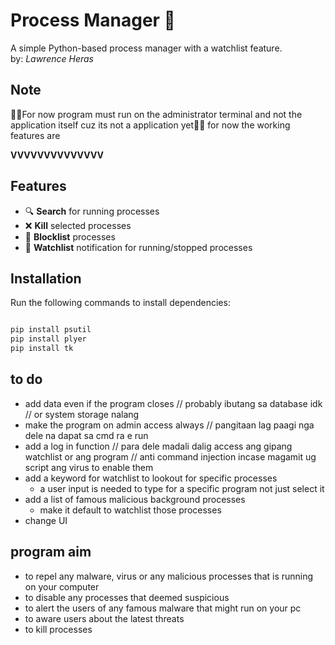 # Process Manager 🚀  
A simple Python-based process manager with a watchlist feature.  
by: *Lawrence Heras*

## Note
🤷‍♂️For now program must run on the administrator terminal and not the application itself cuz its not a application yet🤷‍♂️
for now the working features are

****VVVVVVVVVVVVVV****
## Features  
- 🔍 **Search** for running processes  
- ❌ **Kill** selected processes  
- 🚫 **Blocklist** processes  
- 👀 **Watchlist** notification for running/stopped processes  

## Installation  
Run the following commands to install dependencies:  

```sh

pip install psutil  
pip install plyer  
pip install tk  
```
## to do

- add data even if the program closes
	// probably ibutang sa database idk
	// or system storage nalang
- make the program on admin access always
	// pangitaan lag paagi nga dele na dapat sa cmd ra e run
- add a log in function
	// para dele madali dalig access ang gipang watchlist or ang program
	// anti command injection incase magamit ug script ang virus to enable them
- add a keyword for watchlist to lookout for specific processes
	- a user input is needed to type for a specific program not just select it
- add a list of famous malicious background processes 
	- make it default to watchlist those processes
- change UI



## program aim


* to repel any malware, virus or any malicious processes that is running on your computer
* to disable any processes that deemed suspicious
* to alert the users of any famous malware that might run on your pc
* to aware users about the latest threats
* to kill processes 

